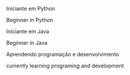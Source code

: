 Iniciante em Python

Beginner in Python

Iniciante em Java

Beginner in Java

Aprendendo programação e desenvolvimento

currently learning programing and development
